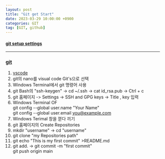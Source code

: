 ```yaml
---
layout: post
title: "Git get Start"
date: 2023-03-29 10:00:00 +0900
categories: GIT
tag: [GIT, github]
---
```

#### [git setup settings](https://www.lainyzine.com/ko/article/how-to-set-git-repository-username-and-email/)
---
### [git](https://git-scm.com/downloads) <br>
1. [vscode](https://code.visualstudio.com/download)<br>
2. git의 nano를 visual code Git's으로 선택
3. Windows Terminal에서 git 명령어 사용
4. git Bash의 "ssh-keygen" -> cd ~/.ssh -> cat id_rsa.pub -> Ctrl + c
5. git 홈페이지 -> Settings -> SSH and GPG keys -> Title , key 입력
6. Windows Terminal OF <br>
git config --global user.name "Your Name"<br>
git config --global user.email you@example.com <br>
7. Windows Terimal 창을 껃다 끼기
8. git 홈페이지의 Create Repositories
9. mkdir "username" -> cd "username"
10. git clone "my Repositories path"
11. git echo "This is my first commit" >README.md
12. git add. -> git commit -m "first commit" <br> git push origin main 

